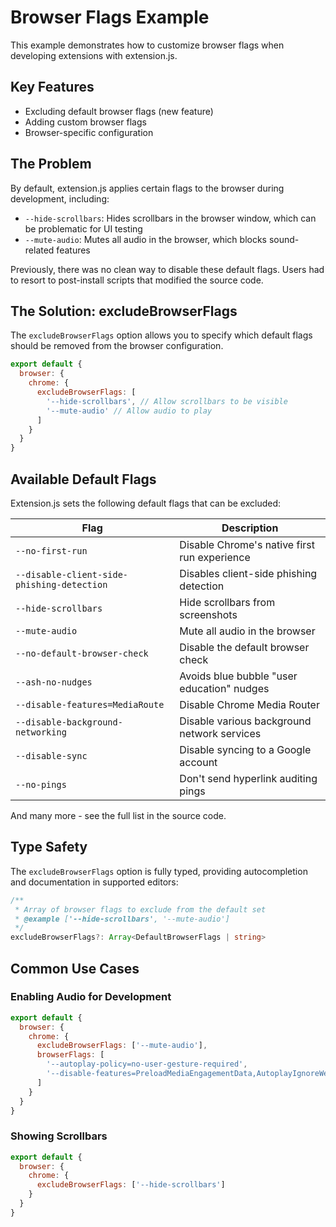 # Browser Flags Example

This example demonstrates how to customize browser flags when developing extensions with extension.js.

## Key Features

- Excluding default browser flags (new feature)
- Adding custom browser flags
- Browser-specific configuration

## The Problem

By default, extension.js applies certain flags to the browser during development, including:

- `--hide-scrollbars`: Hides scrollbars in the browser window, which can be problematic for UI testing
- `--mute-audio`: Mutes all audio in the browser, which blocks sound-related features

Previously, there was no clean way to disable these default flags. Users had to resort to post-install scripts that modified the source code.

## The Solution: excludeBrowserFlags

The `excludeBrowserFlags` option allows you to specify which default flags should be removed from the browser configuration.

```javascript
export default {
  browser: {
    chrome: {
      excludeBrowserFlags: [
        '--hide-scrollbars', // Allow scrollbars to be visible
        '--mute-audio' // Allow audio to play
      ]
    }
  }
}
```

## Available Default Flags

Extension.js sets the following default flags that can be excluded:

| Flag                                       | Description                                  |
| ------------------------------------------ | -------------------------------------------- |
| `--no-first-run`                           | Disable Chrome's native first run experience |
| `--disable-client-side-phishing-detection` | Disables client-side phishing detection      |
| `--hide-scrollbars`                        | Hide scrollbars from screenshots             |
| `--mute-audio`                             | Mute all audio in the browser                |
| `--no-default-browser-check`               | Disable the default browser check            |
| `--ash-no-nudges`                          | Avoids blue bubble "user education" nudges   |
| `--disable-features=MediaRoute`            | Disable Chrome Media Router                  |
| `--disable-background-networking`          | Disable various background network services  |
| `--disable-sync`                           | Disable syncing to a Google account          |
| `--no-pings`                               | Don't send hyperlink auditing pings          |

And many more - see the full list in the source code.

## Type Safety

The `excludeBrowserFlags` option is fully typed, providing autocompletion and documentation in supported editors:

```typescript
/**
 * Array of browser flags to exclude from the default set
 * @example ['--hide-scrollbars', '--mute-audio']
 */
excludeBrowserFlags?: Array<DefaultBrowserFlags | string>
```

## Common Use Cases

### Enabling Audio for Development

```javascript
export default {
  browser: {
    chrome: {
      excludeBrowserFlags: ['--mute-audio'],
      browserFlags: [
        '--autoplay-policy=no-user-gesture-required',
        '--disable-features=PreloadMediaEngagementData,AutoplayIgnoreWebAudio'
      ]
    }
  }
}
```

### Showing Scrollbars

```javascript
export default {
  browser: {
    chrome: {
      excludeBrowserFlags: ['--hide-scrollbars']
    }
  }
}
```
